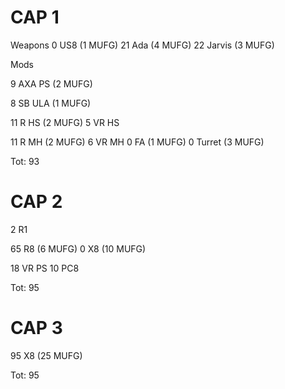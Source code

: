 # CAP 1

Weapons
0 US8 (1 MUFG)
21 Ada (4 MUFG)
22 Jarvis (3 MUFG)

Mods

9 AXA PS (2 MUFG)

8 SB ULA (1 MUFG)

11 R HS (2 MUFG)
5 VR HS

11 R MH (2 MUFG)
6 VR MH
0 FA (1 MUFG)
0 Turret (3 MUFG)

Tot: 93

# CAP 2

2 R1

65 R8 (6 MUFG)
0 X8 (10 MUFG)

18 VR PS
10 PC8

Tot: 95

# CAP 3

95 X8 (25 MUFG)

Tot: 95
